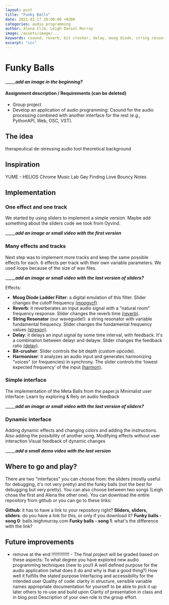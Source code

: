 ```yaml
---
layout: post
title: "Funky Balls"
date: 2021-02-17 20:00:00 +0200
categories: audio programming
author: Alena Clim, Leigh Daniel Murray
image: /assets/image/...
keywords: csound, reverb, bit crusher, delay, moog diode, string resonator, harmoniser
excerpt: "ccc"
---
```


# Funky Balls
________________add an image in the beginning?___________

#### Assignment description / Requirements (can be deleted)

- Group project
- Develop an application of audio programming: Csound for the audio processing combined with another interface for the rest (e.g., PythonAPI, Web, OSC, VST). 

## The idea

therapeutical de-stressing audio tool
theoretical background

## Inspiration

YUME - HELIOS
Chrome Music Lab
Gøy
Finding Love
Bouncy Notes


## Implementation

### One effect and one track

We started by using sliders to implement a simple version. Maybe add something about the sliders code we took from Oyvind.

________________add an image or small video with the first version___________

### Many effects and tracks

Next step was to implement more tracks and keep the same possible effects for each. 6 effects per track with their own variable parameters. We used loops because of the size of wav files.

________________add an image or small video with the last version of sliders?___________

Effects:
-  **Moog Diode Ladder Filter**: a digital emulation of this filter. Slider changes the cutoff frequency [(moogvcf)](http://www.csounds.com/manual/html/moogvcf.html).
- **Reverb**: it reverberates an input audio signal with a “natural room” frequency response. Slider changes the reverb time [(reverb)](http://www.csounds.com/manual/html/reverb.html).
- **String Resonator** (our waveguide!): a string resonator with variable fundamental frequency. Slider changes the fundamental frequency values [(streson)](http://www.csounds.com/manual/html/streson.html).
- **Delay**: it delays an input signal by some time interval, with feedback. It's a combination between delayr and delayw. Slider changes the feedback ratio [(delay)](http://www.csounds.com/manual/html/delay.html).
- **Bit-crusher**: Slider controls the bit depth (custom opcode).
- **Harmoniser**: it analyzes an audio input and generates harmonizing "voices" (or frequencies) in synchrony. The slider controls the ‘lowest expected frequency’ of the input [(harmon)](http://www.csounds.com/manual/html/harmon.html).

### Simple interface

The implementation of the Meta Balls from the paper.js
Minimalist user interface: Learn by exploring & Rely on audio feedback


________________add an image or small video with the last version of sliders?___________

### Dynamic interface

Adding dynamic effects and changing colors and adding the instructions. Also adding the possibility of another song. 
Modifying effects without user interaction
Visual feedback of dynamic changes

________________add a small demo video with the last version___________

## Where to go and play?

There are two "interfaces" you can choose from: the sliders (mostly useful for debugging, it's not very pretty) and the funky balls (not the best for debugging but very pretty). You can also choose between two songs (Leigh chose the first and Alena the other one). You can download the entire repository from github or you can go to these links:

**Github**: it has to have a link to your repository right?
**Sliders, sliders, sliders**: do you have a link for this, or only if you download it?
**Funky balls - song 0**: balls.leighmurray.com
**Funky balls - song 1**: what's the difference with the link?

## Future improvements







- remove at the end !!!!!!!!!!!!!! -
    The final project will be graded based on these aspects:
        To what degree you have explored new audio programming techniques (new to you!)
        A well defined purpose for the audio application (what does it do and why is that a good thing?)
        How well it fulfills the stated purpose
        Interfacing and accessibility for the intended user
        Quality of code:
            clarity in structure, sensible variable names
            appropriate documentation for
                yourself to be able to pick it up later
                others to re-use and build upon
        Clarity of presentation
            in class and in blog post
        Description of your own role in the group effort.
